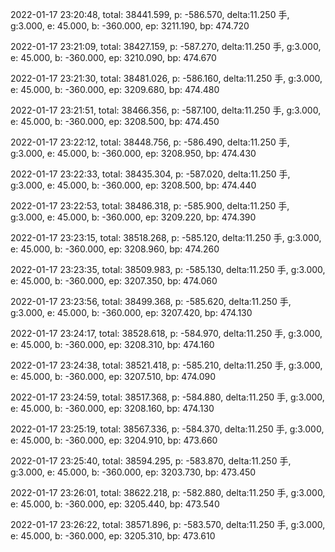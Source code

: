 2022-01-17 23:20:48, total: 38441.599, p: -586.570, delta:11.250 手, g:3.000, e: 45.000, b: -360.000, ep: 3211.190, bp: 474.720

2022-01-17 23:21:09, total: 38427.159, p: -587.270, delta:11.250 手, g:3.000, e: 45.000, b: -360.000, ep: 3210.090, bp: 474.670

2022-01-17 23:21:30, total: 38481.026, p: -586.160, delta:11.250 手, g:3.000, e: 45.000, b: -360.000, ep: 3209.680, bp: 474.480

2022-01-17 23:21:51, total: 38466.356, p: -587.100, delta:11.250 手, g:3.000, e: 45.000, b: -360.000, ep: 3208.500, bp: 474.450

2022-01-17 23:22:12, total: 38448.756, p: -586.490, delta:11.250 手, g:3.000, e: 45.000, b: -360.000, ep: 3208.950, bp: 474.430

2022-01-17 23:22:33, total: 38435.304, p: -587.020, delta:11.250 手, g:3.000, e: 45.000, b: -360.000, ep: 3208.500, bp: 474.440

2022-01-17 23:22:53, total: 38486.318, p: -585.900, delta:11.250 手, g:3.000, e: 45.000, b: -360.000, ep: 3209.220, bp: 474.390

2022-01-17 23:23:15, total: 38518.268, p: -585.120, delta:11.250 手, g:3.000, e: 45.000, b: -360.000, ep: 3208.960, bp: 474.260

2022-01-17 23:23:35, total: 38509.983, p: -585.130, delta:11.250 手, g:3.000, e: 45.000, b: -360.000, ep: 3207.350, bp: 474.060

2022-01-17 23:23:56, total: 38499.368, p: -585.620, delta:11.250 手, g:3.000, e: 45.000, b: -360.000, ep: 3207.420, bp: 474.130

2022-01-17 23:24:17, total: 38528.618, p: -584.970, delta:11.250 手, g:3.000, e: 45.000, b: -360.000, ep: 3208.310, bp: 474.160

2022-01-17 23:24:38, total: 38521.418, p: -585.210, delta:11.250 手, g:3.000, e: 45.000, b: -360.000, ep: 3207.510, bp: 474.090

2022-01-17 23:24:59, total: 38517.368, p: -584.880, delta:11.250 手, g:3.000, e: 45.000, b: -360.000, ep: 3208.160, bp: 474.130

2022-01-17 23:25:19, total: 38567.336, p: -584.370, delta:11.250 手, g:3.000, e: 45.000, b: -360.000, ep: 3204.910, bp: 473.660

2022-01-17 23:25:40, total: 38594.295, p: -583.870, delta:11.250 手, g:3.000, e: 45.000, b: -360.000, ep: 3203.730, bp: 473.450

2022-01-17 23:26:01, total: 38622.218, p: -582.880, delta:11.250 手, g:3.000, e: 45.000, b: -360.000, ep: 3205.440, bp: 473.540

2022-01-17 23:26:22, total: 38571.896, p: -583.570, delta:11.250 手, g:3.000, e: 45.000, b: -360.000, ep: 3205.310, bp: 473.610